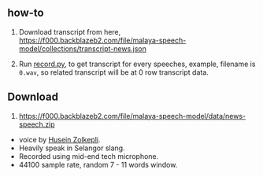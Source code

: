 ## how-to

1. Download transcript from here, https://f000.backblazeb2.com/file/malaya-speech-model/collections/transcript-news.json

2. Run [record.py](record.py), to get transcript for every speeches, example, filename is `0.wav`, so related transcript will be at 0 row transcript data.

## Download

1. https://f000.backblazeb2.com/file/malaya-speech-model/data/news-speech.zip

  - voice by [Husein Zolkepli](https://www.linkedin.com/in/husein-zolkepli/).
  - Heavily speak in Selangor slang.
  - Recorded using mid-end tech microphone.
  - 44100 sample rate, random 7 - 11 words window.
